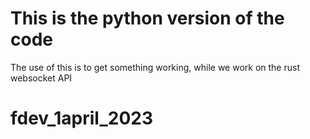 # This is the python version of the code
The use of this is to get something working, while we work on the rust websocket API
# fdev_1april_2023

